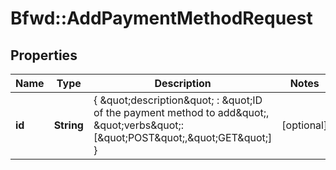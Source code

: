 # Bfwd::AddPaymentMethodRequest

## Properties
Name | Type | Description | Notes
------------ | ------------- | ------------- | -------------
**id** | **String** | { \&quot;description\&quot; : \&quot;ID of the payment method to add\&quot;, \&quot;verbs\&quot;:[\&quot;POST\&quot;,\&quot;GET\&quot;] } | [optional] 


